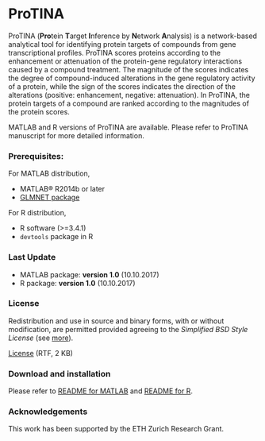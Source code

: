# ProTINA

ProTINA (**Pro**tein **T**arget **I**nference by **N**etwork **A**nalysis) is a network-based analytical tool for identifying protein targets of compounds from gene transcriptional profiles. ProTINA scores proteins according to the enhancement or attenuation of the protein-gene regulatory interactions caused by a compound treatment. The magnitude of the scores indicates the degree of compound-induced alterations in the gene regulatory activity of a protein, while the sign of the scores indicates the direction of the alterations (positive: enhancement, negative: attenuation). In ProTINA, the protein targets of a compound are ranked according to the magnitudes of the protein scores. 

MATLAB and R versions of ProTINA are available. Please refer to ProTINA manuscript for more detailed information.


### Prerequisites:
For MATLAB distribution,
* MATLAB® R2014b or later
* [GLMNET package](http://web.stanford.edu/~hastie/glmnet_matlab/)

For R distribution,
* R software (>=3.4.1)
* `devtools` package in R


### Last Update
* MATLAB package: **version 1.0** (10.10.2017)
* R package: **version 1.0** (10.10.2017)


### License
Redistribution and use in source and binary forms, with or without modification, are permitted provided agreeing to the *Simplified BSD Style License* (see [more](http://opensource.org/licenses/bsd-license.php)).

[License](https://github.com/CABSEL/SALMON/blob/master/LICENSE) (RTF, 2 KB)


### Download and installation
Please refer to [README for MATLAB](https://github.com/CABSEL/ProTINA/blob/master/protina_MATLAB/readme.md) and [README for R](https://github.com/CABSEL/ProTINA/blob/master/protina_R/readme.md).

### Acknowledgements
This work has been supported by the ETH Zurich Research Grant.
